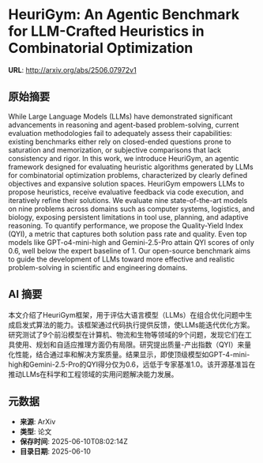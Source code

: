 # HeuriGym: An Agentic Benchmark for LLM-Crafted Heuristics in Combinatorial Optimization

**URL**: http://arxiv.org/abs/2506.07972v1

## 原始摘要

While Large Language Models (LLMs) have demonstrated significant advancements
in reasoning and agent-based problem-solving, current evaluation methodologies
fail to adequately assess their capabilities: existing benchmarks either rely
on closed-ended questions prone to saturation and memorization, or subjective
comparisons that lack consistency and rigor. In this work, we introduce
HeuriGym, an agentic framework designed for evaluating heuristic algorithms
generated by LLMs for combinatorial optimization problems, characterized by
clearly defined objectives and expansive solution spaces. HeuriGym empowers
LLMs to propose heuristics, receive evaluative feedback via code execution, and
iteratively refine their solutions. We evaluate nine state-of-the-art models on
nine problems across domains such as computer systems, logistics, and biology,
exposing persistent limitations in tool use, planning, and adaptive reasoning.
To quantify performance, we propose the Quality-Yield Index (QYI), a metric
that captures both solution pass rate and quality. Even top models like
GPT-o4-mini-high and Gemini-2.5-Pro attain QYI scores of only 0.6, well below
the expert baseline of 1. Our open-source benchmark aims to guide the
development of LLMs toward more effective and realistic problem-solving in
scientific and engineering domains.


## AI 摘要

本文介绍了HeuriGym框架，用于评估大语言模型（LLMs）在组合优化问题中生成启发式算法的能力。该框架通过代码执行提供反馈，使LLMs能迭代优化方案。研究测试了9个前沿模型在计算机、物流和生物等领域的9个问题，发现它们在工具使用、规划和自适应推理方面仍有局限。研究提出质量-产出指数（QYI）来量化性能，结合通过率和解决方案质量。结果显示，即使顶级模型如GPT-4-mini-high和Gemini-2.5-Pro的QYI得分仅为0.6，远低于专家基准1.0。该开源基准旨在推动LLMs在科学和工程领域的实用问题解决能力发展。

## 元数据

- **来源**: ArXiv
- **类型**: 论文
- **保存时间**: 2025-06-10T08:02:14Z
- **目录日期**: 2025-06-10
